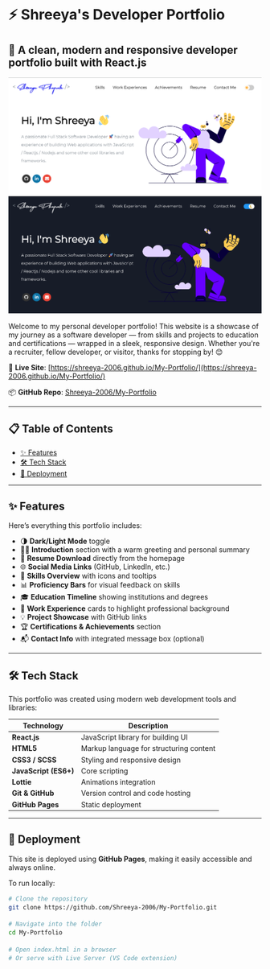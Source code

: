 # ⚡ Shreeya's Developer Portfolio

## 💫 A clean, modern and responsive developer portfolio built with React.js

<p align="center">
  <kbd>
    <img src="https://github.com/Shreeya-2006/My-Portfolio/blob/main/portfolio_lightmode.png" alt="Portfolio Demo(Light Mode)" />
    <img src="https://github.com/Shreeya-2006/My-Portfolio/blob/main/portfolio_darkmode.png" alt="Portfolio Demo(Light Mode)" />
  </kbd>
</p>

Welcome to my personal developer portfolio! This website is a showcase of my journey as a software developer — from skills and projects to education and certifications — wrapped in a sleek, responsive design. Whether you're a recruiter, fellow developer, or visitor, thanks for stopping by! 😊

🔗 **Live Site**: [https://shreeya-2006.github.io/My-Portfolio/](https://shreeya-2006.github.io/My-Portfolio/)

📦 **GitHub Repo**: [Shreeya-2006/My-Portfolio](https://github.com/Shreeya-2006/My-Portfolio)

---

## 📋 Table of Contents

- [✨ Features](#-features)
- [🛠️ Tech Stack](#️-tech-stack)
- [🚀 Deployment](#-deployment)

---

## ✨ Features

Here’s everything this portfolio includes:

- 🌗 **Dark/Light Mode** toggle
- 👩‍💻 **Introduction** section with a warm greeting and personal summary
- 📄 **Resume Download** directly from the homepage
- 🌐 **Social Media Links** (GitHub, LinkedIn, etc.)
- 🧠 **Skills Overview** with icons and tooltips
- 📊 **Proficiency Bars** for visual feedback on skills
- 🎓 **Education Timeline** showing institutions and degrees
- 💼 **Work Experience** cards to highlight professional background
- 💡 **Project Showcase** with GitHub links
- 🏆 **Certifications & Achievements** section
- 📬 **Contact Info** with integrated message box (optional)

---

## 🛠️ Tech Stack

This portfolio was created using modern web development tools and libraries:

| Technology | Description |
|------------|-------------|
| **React.js** | JavaScript library for building UI |
| **HTML5** | Markup language for structuring content |
| **CSS3 / SCSS** | Styling and responsive design |
| **JavaScript (ES6+)** | Core scripting |
| **Lottie** | Animations integration |
| **Git & GitHub** | Version control and code hosting |
| **GitHub Pages** | Static deployment |

---

## 🚀 Deployment

This site is deployed using **GitHub Pages**, making it easily accessible and always online.

To run locally:

```bash
# Clone the repository
git clone https://github.com/Shreeya-2006/My-Portfolio.git

# Navigate into the folder
cd My-Portfolio

# Open index.html in a browser
# Or serve with Live Server (VS Code extension)
```
